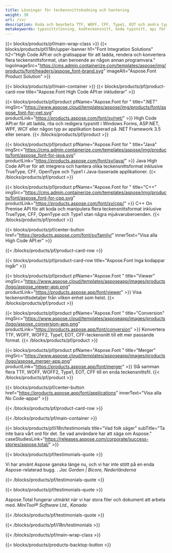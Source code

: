 ```yaml
---
title: Lösningar för teckensnittskodning och hantering
weight: 30
url: /sv/
description: Koda och bearbeta TTF, WOFF, CFF, Type1, EOT och andra typsnitt med High Code Native API:er eller en uppsättning plattformsoberoende applikationer.
metakeywords: typsnittslösning, kodteckensnitt, koda typsnitt, api för att arbeta med typsnitt
---
```


{{< blocks/products/pf/main-wrap-class >}}
{{< blocks/products/pf/i18n/upper-banner h1="Font Integration Solutions" h2="High Code API:er och gratisappar för att ladda, rendera och konvertera flera teckensnittsformat, utan beroende av någon annan programvara." logoImageSrc="https://cms.admin.containerize.com/templates/aspose/img/products/font/headers/aspose_font-brand.svg" imageAlt="Aspose.Font Product Solution" >}}

{{< blocks/products/pf/main-container >}}
{{< blocks/products/pf/product-card-row title="Aspose.Font High Code API:er inkluderar" >}}

{{< blocks/products/pf/product pfName="Aspose.Font for " title=".NET" imgSrc="https://www.aspose.cloud/templates/aspose/img/products/font/aspose_font-for-net.svg" productLink="https://products.aspose.com/font/sv/net/" >}}
High Code API:er för att ladda, rita och redigera typsnitt i Windows Forms, ASP.NET, WPF, WCF eller någon typ av applikation baserad på .NET Framework 3.5 eller senare.
{{< /blocks/products/pf/product >}}

{{< blocks/products/pf/product pfName="Aspose.Font for " title="Java" imgSrc="https://cms.admin.containerize.com/templates/aspose/img/products/font/aspose_font-for-java.svg" productLink="https://products.aspose.com/font/sv/java/" >}}
Java High Code API:er för att integrera och hantera olika teckensnittsformat inklusive TrueType, CFF, OpenType och Type1 i Java-baserade applikationer.
{{< /blocks/products/pf/product >}}

{{< blocks/products/pf/product pfName="Aspose.Font for " title="C++" imgSrc="https://cms.admin.containerize.com/templates/aspose/img/products/font/aspose_font-for-cpp.svg" productLink="https://products.aspose.com/font/sv/cpp/" >}}
C++ On Premise API för att koda och manipulera flera teckensnittsformat inklusive TrueType, CFF, OpenType och Type1 utan några mjukvaruberoenden.
{{< /blocks/products/pf/product >}}

{{< blocks/products/pf/center-button href="https://products.aspose.com/font/sv/family/" innerText="Visa alla High Code API:er" >}}

{{< /blocks/products/pf/product-card-row >}}

{{< blocks/products/pf/product-card-row title="Aspose.Font Inga kodappar ingår" >}}

{{< blocks/products/pf/product pfName="Aspose.Font " title="Viewer" imgSrc="https://www.aspose.cloud/templates/asposeapp/images/products/logo/aspose_viewer-app.png" productLink="https://products.aspose.app/font/viewer" >}}
Visa teckensnittsdetaljer från vilken enhet som helst.
{{< /blocks/products/pf/product >}}

{{< blocks/products/pf/product pfName="Aspose.Font " title="Conversion" imgSrc="https://www.aspose.cloud/templates/asposeapp/images/products/logo/aspose_conversion-app.png" productLink="https://products.aspose.app/font/conversion" >}}
Konvertera TTF, WOFF, WOFF2, Type1, EOT, CFF-teckensnitt till ett mer passande format.
{{< /blocks/products/pf/product >}}

{{< blocks/products/pf/product pfName="Aspose.Font " title="Merger" imgSrc="https://www.aspose.cloud/templates/asposeapp/images/products/logo/aspose_merger-app.png" productLink="https://products.aspose.app/font/merger" >}}
Slå samman flera TTF, WOFF, WOFF2, Type1, EOT, CFF till en enda teckensnittsfil.
{{< /blocks/products/pf/product >}}


{{< blocks/products/pf/center-button href="https://products.aspose.app/font/applications" innerText="Visa alla No Code-appar" >}}

{{< /blocks/products/pf/product-card-row >}}

{{< /blocks/products/pf/main-container >}}

{{< blocks/products/pf/i18n/testimonials title="Vad folk säger" subTitle="Ta inte bara vårt ord för det. Se vad användare har att säga om Aspose." caseStudiesLink="https://releases.aspose.com/corporate/success-stories/aspose.total/" >}}

{{< blocks/products/pf/testimonials-quote >}}
<p class="first">
 Vi har använt Aspose ganska länge nu, och vi har inte stött på en enda Aspose-relaterad bugg. .
 <em>
  Jac Gorden | Bicore, Nederländerna
 </em>
</p>

{{< /blocks/products/pf/testimonials-quote >}}

{{< blocks/products/pf/testimonials-quote >}}
<p class="second">
 Aspose.Total fungerar utmärkt när vi har stora filer och dokument att arbeta med.
 <em>
  MiniTool® Software Ltd., Kanada
 </em>
</p>

{{< /blocks/products/pf/testimonials-quote >}}

{{< /blocks/products/pf/i18n/testimonials >}}

{{< /blocks/products/pf/main-wrap-class >}}

{{< blocks/products/products-backtop-button >}}